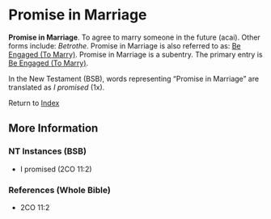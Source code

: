 # Promise in Marriage
**Promise in Marriage**. 
To agree to marry someone in the future (acai). 
Other forms include: 
*Betrothe*. 
Promise in Marriage is also referred to as: 
[Be Engaged (To Marry)](Engaged.md). 
Promise in Marriage is a subentry. The primary entry is 
[Be Engaged (To Marry)](Engaged.md). 




In the New Testament (BSB), words representing “Promise in Marriage” are translated as 
*I promised* (1x). 


Return to [Index](00-Index.md)

## More Information

### NT Instances (BSB)

* I promised (2CO 11:2)



### References (Whole Bible)

* 2CO 11:2



